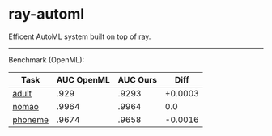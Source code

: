 # ray-automl

Efficent AutoML system built on top of [ray](https://github.com/ray-project/ray).

---

Benchmark (OpenML):

| Task | AUC OpenML | AUC Ours | Diff |
| --- | --- | --- | --- |
| [adult](https://www.openml.org/t/7592) | .929 | .9293 | +0.0003 |
| [nomao](https://www.openml.org/t/9977) | .9964 | .9964 | 0.0 |
| [phoneme](https://www.openml.org/t/9952) | .9674 | .9658 | -0.0016 |
